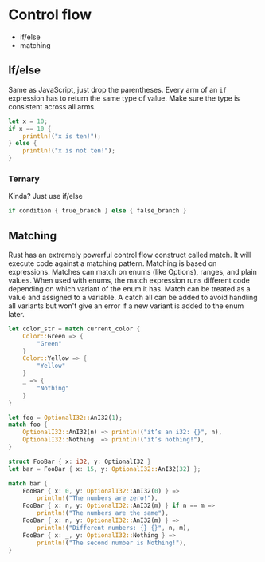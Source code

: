 # Control flow

- if/else
- matching

## If/else

Same as JavaScript, just drop the parentheses.
Every arm of an `if` expression has to return the same type of value.
Make sure the type is consistent across all arms.

```rust
let x = 10;
if x == 10 {
    println!("x is ten!");
} else {
    println!("x is not ten!");
}
```

### Ternary

Kinda? Just use if/else

```rust
if condition { true_branch } else { false_branch }
```

## Matching

Rust has an extremely powerful control flow construct called match.
It will execute code against a matching pattern.
Matching is based on expressions.
Matches can match on enums (like Options), ranges, and plain values.
When used with enums, the match expression runs different code depending on which variant of the enum it has.
Match can be treated as a value and assigned to a variable.
A catch all can be added to avoid handling all variants but won't give an error if a new variant is added to the enum later.

```rust
let color_str = match current_color {
    Color::Green => {
        "Green"
    }
    Color::Yellow => {
        "Yellow"
    }
    _ => {
        "Nothing"
    }
}
```

```rust
let foo = OptionalI32::AnI32(1);
match foo {
    OptionalI32::AnI32(n) => println!("it’s an i32: {}", n),
    OptionalI32::Nothing  => println!("it’s nothing!"),
}
```

```rust
struct FooBar { x: i32, y: OptionalI32 }
let bar = FooBar { x: 15, y: OptionalI32::AnI32(32) };

match bar {
    FooBar { x: 0, y: OptionalI32::AnI32(0) } =>
        println!("The numbers are zero!"),
    FooBar { x: n, y: OptionalI32::AnI32(m) } if n == m =>
        println!("The numbers are the same"),
    FooBar { x: n, y: OptionalI32::AnI32(m) } =>
        println!("Different numbers: {} {}", n, m),
    FooBar { x: _, y: OptionalI32::Nothing } =>
        println!("The second number is Nothing!"),
}
```
